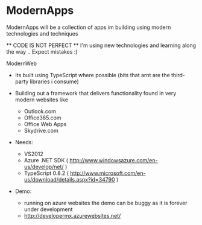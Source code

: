 ModernApps
==========

ModernApps will be a collection of apps im building using modern technologies and techniques

** CODE IS NOT PERFECT ** I'm using new technologies and learning along the way .. Expect mistakes :)  


ModernWeb 

  - Its built using TypeScript where possible (bits that arnt are the third-party libraries i consume)

  - Building out a framework that delivers functionality found in very modern websites like
      - Outlook.com
      - Office365.com
      - Office Web Apps
      - Skydrive.com  
  
  - Needs:   
      - VS2012
      - Azure .NET SDK ( http://www.windowsazure.com/en-us/develop/net/ )
      - TypeScript 0.8.2 ( http://www.microsoft.com/en-us/download/details.aspx?id=34790 )  


  - Demo:
      - running on azure websites the demo can be buggy as it is forever under development 
      - http://developermx.azurewebsites.net/     

